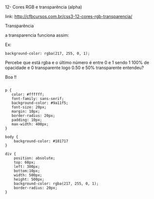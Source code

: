 12- Cores RGB e transparência (alpha)

link: http://cfbcursos.com.br/css3-12-cores-rgb-transparencia/


Transparência

a transparencia funciona assim:

Ex: 

   `` background-color: rgba(217, 255, 0, 1); ``


Percebe que está rgba e o último número é entre 0 e 1
sendo 1 100% de opacidade e 0 transparente
logo 0.50 e 50% transparente entendeu?

Boa !!



````

p {
   color: #ffffff;
   font-family: sans-serif;
   background-color: #9a11f5;
   font-size: 20px;
   margin: 10px;
   border-radius: 20px;
   padding: 10px;
   max-width: 400px;
}

body {
    background-color: #181717
}

div {
    position: absolute;
    top: 60px;
    left: 300px;
    bottom:10px;
    width: 500px;
    height: 500px;
    background-color: rgba(217, 255, 0, 1);
    border-radius: 20px;
}

````